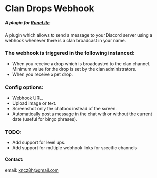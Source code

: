 # Clan Drops Webhook
##### A plugin for [RuneLite](https://runelite.net/)
A plugin which allows to send a message to your Discord server using a webhook whenever there is a clan broadcast in your name. 

### The webhook is triggered in the following instanced:
* When you receive a drop which is broadcasted to the clan channel. Minimum value for the drop is set by the clan administrators.
* When you receive a pet drop.

### Config options:
* Webhook URL.
* Upload image or text.
* Screenshot only the chatbox instead of the screen.
* Automatically post a message in the chat with or without the current date (useful for bingo phrases).

### TODO:
* Add support for level ups.
* Add support for multiple webhook links for specific channels

#### Contact:
email: xncz8h@gmail.com
